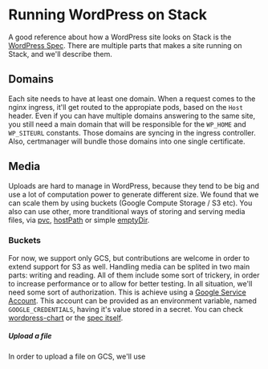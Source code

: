 # Running WordPress on Stack

A good reference about how a WordPress site looks on Stack is the [WordPress Spec](https://github.com/presslabs/wordpress-operator#deploying-a-wordpress-site).
There are multiple parts that makes a site running on Stack, and we'll describe them.

## Domains
Each site needs to have at least one domain. When a request comes to the nginx ingress, it'll get routed to the appropiate pods, based on the `Host` header.
Even if you can have multiple domains answering to the same site, you still need a main domain that will be responsible for the `WP_HOME` and `WP_SITEURL` constants.
Those domains are syncing in the ingress controller. Also, certmanager will bundle those domains into one single certificate.

## Media
Uploads are hard to manage in WordPress, because they tend to be big and use a lot of computation power to generate different size.
We found that we can scale them by using buckets (Google Compute Storage / S3 etc). You also can use other, more tranditional ways of
storing and serving media files, via [pvc](https://kubernetes.io/docs/concepts/storage/persistent-volumes/), [hostPath](https://kubernetes.io/docs/concepts/storage/volumes/#hostpath) or 
simple [emptyDir](https://kubernetes.io/docs/concepts/storage/volumes/#emptydir).

### Buckets

For now, we support only GCS, but contributions are welcome in order to extend support for S3 as well.
Handling media can be splited in two main parts: writing and reading. All of them include some sort of trickery, in order to 
increase performance or to allow for better testing.
In all situation, we'll need some sort of authorization. This is achieve using a [Google Service Account](https://cloud.google.com/iam/docs/service-accounts).
This account can be provided as an environment variable, named `GOOGLE_CREDENTIALS`, having it's value stored in a secret.
You can check [wordpress-chart](https://github.com/presslabs/wordpress-chart/blob/master/charts/wordpress-site/templates/wordpress.yaml#L45) or 
the [spec itself](https://github.com/presslabs/wordpress-operator/blob/master/README.md).

##### Upload a file

In order to upload a file on GCS, we'll use 
